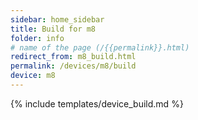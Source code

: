 ```yaml
---
sidebar: home_sidebar
title: Build for m8
folder: info
# name of the page (/{{permalink}}.html)
redirect_from: m8_build.html
permalink: /devices/m8/build
device: m8
---
```

{% include templates/device_build.md %}
